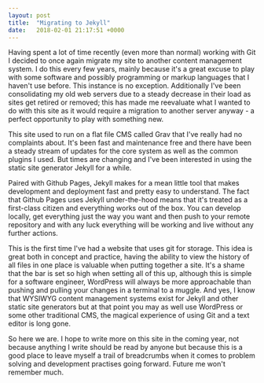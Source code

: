 ```yaml
---
layout: post
title:  "Migrating to Jekyll"
date:   2018-02-01 21:17:51 +0000
---
```

Having spent a lot of time recently (even more than normal) working with Git I decided to once again migrate my site to another content management system. I do this every few years, mainly because it's a great excuse to play with some software and possibly programming or markup languages that I haven't use before. This instance is no exception. Additionally I've been consolidating my old web servers due to a steady decrease in their load as sites get retired or removed; this has made me reevaluate what I wanted to do with this site as it would require a migration to another server anyway - a perfect opportunity to play with something new.

This site used to run on a flat file CMS called Grav that I've really had no complaints about. It's been fast and maintenance free and there have been a steady stream of updates for the core system as well as the common plugins I used. But times are changing and I've been interested in using the static site generator Jekyll for a while.

Paired with Github Pages, Jekyll makes for a mean little tool that makes development and deployment fast and pretty easy to understand. The fact that Github Pages uses Jekyll under-the-hood means that it's treated as a first-class citizen and everything works out of the box. You can develop locally, get everything just the way you want and then push to your remote repository and with any luck everything will be working and live without any further actions.

This is the first time I've had a website that uses git for storage. This idea is great both in concept and practice, having the ability to view the history of all files in one place is valuable when putting together a site. It's a shame that the bar is set so high when setting all of this up, although this is simple for a software engineer, WordPress will always be more approachable than pushing and pulling your changes in a terminal to a muggle. And yes, I know that WYSIWYG content management systems exist for Jekyll and other static site generators but at that point you may as well use WordPress or some other traditional CMS, the magical experience of using Git and a text editor is long gone.

So here we are. I hope to write more on this site in the coming year, not because anything I write should be read by anyone but because this is a good place to leave myself a trail of breadcrumbs when it comes to problem solving and development practises going forward. Future me won't remember much.